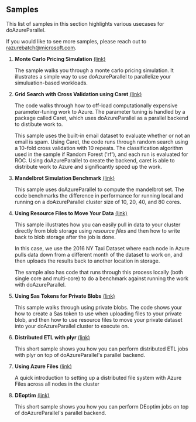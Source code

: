 ## Samples
This list of samples in this section highlights various usecases for doAzureParallel. 

If you would like to see more samples, please reach out to [razurebatch@microsoft.com](mailto:razurebatch@microsoft.com).


1. **Monte Carlo Pricing Simulation** [(link)](./montecarlo/montecarlo_pricing_simulation.R)

   The sample walks you through a monte carlo pricing simulation. It illustrates a simple way to use doAzureParallel to parallelize your simuluation-based workloads.

2. **Grid Search with Cross Validation using Caret** [(link)](./caret/caret_example.R)

   The code walks through how to off-load computationally expensive parameter-tuning work to Azure. The parameter tuning is handled by a package called Caret, which uses doAzureParallel as a parallel backend to distibute work to.

   This sample uses the built-in email dataset to evaluate whether or not an email is spam. Using Caret, the code runs through random search using a 10-fold cross validation with 10 repeats. The classification algorithm used in the sample if Random Forest ('rf'), and each run is evaluated for ROC. Using doAzureParallel to create the backend, caret is able to distribute work to Azure and significantly speed up the work.

3. **Mandelbrot Simulation Benchmark** [(link)](./mandelbrot/mandelbrot_performance_test.ipynb)

   This sample uses doAzureParallel to compute the mandelbrot set. The code benchmarks the difference in performance for running local and running on a doAzureParallel cluster size of 10, 20, 40, and 80 cores. 

4. **Using Resource Files to Move Your Data** [(link)](./resource_files/resource_files_example.R)

   This sample illustrates how you can easily pull in data to your cluster directly from blob storage using *resource files*  and then how to write back to blob storage after the job is done. 
   
   In this case, we use the 2016 NY Taxi Dataset where each node in Azure pulls data down from a different month of the dataset to work on, and then uploads the results back to another location in storage.

   The sample also has code that runs through this process locally (both single core and multi-core) to do a benchmark against running the work with doAzureParallel.

5. **Using Sas Tokens for Private Blobs** [(link)](./resource_files/sas_resource_files_example.R)

   This sample walks through using private blobs. The code shows your how to create a Sas token to use when uploading files to your private blob, and then how to use resource files to move your private dataset into your doAzureParallel cluster to execute on.

6. **Distributed ETL with plyr** [(link)](./plyr/plyr_example.R)

   This short sample shows you how you can perform distributed ETL jobs with plyr on top of doAzureParallel's parallel backend.

7. **Using Azure Files** [(link)](./azure_files/readme.md)

   A quick introduction to setting up a distributed file system with Azure Files across all nodes in the cluster

8. **DEoptim** [(link)](./deoptim/readme.md)

   This short sample shows you how you can perform DEoptim jobs on top of doAzureParallel's parallel backend.
